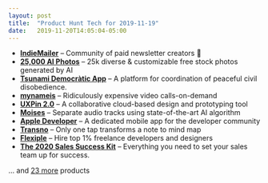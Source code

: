 ```yaml
---
layout: post
title:  "Product Hunt Tech for 2019-11-19"
date:   2019-11-20T14:05:04-05:00
---
```


* **[IndieMailer](https://www.producthunt.com/posts/indiemailer?utm_campaign=producthunt-api&utm_medium=api&utm_source=Application%3A+Daily+Digest+RSS+%28ID%3A+3202%29)** – Community of paid newsletter creators 💌
* **[25,000 AI Photos](https://www.producthunt.com/posts/25-000-ai-photos?utm_campaign=producthunt-api&utm_medium=api&utm_source=Application%3A+Daily+Digest+RSS+%28ID%3A+3202%29)** – 25k diverse & customizable free stock photos generated by AI
* **[Tsunami Democràtic App](https://www.producthunt.com/posts/tsunami-democratic-app?utm_campaign=producthunt-api&utm_medium=api&utm_source=Application%3A+Daily+Digest+RSS+%28ID%3A+3202%29)** – A platform for coordination of peaceful civil disobedience.
* **[mynameis](https://www.producthunt.com/posts/mynameis?utm_campaign=producthunt-api&utm_medium=api&utm_source=Application%3A+Daily+Digest+RSS+%28ID%3A+3202%29)** – Ridiculously expensive video calls-on-demand
* **[UXPin 2.0](https://www.producthunt.com/posts/uxpin-2-0?utm_campaign=producthunt-api&utm_medium=api&utm_source=Application%3A+Daily+Digest+RSS+%28ID%3A+3202%29)** – A collaborative cloud-based design and prototyping tool
* **[Moises](https://www.producthunt.com/posts/moises?utm_campaign=producthunt-api&utm_medium=api&utm_source=Application%3A+Daily+Digest+RSS+%28ID%3A+3202%29)** – Separate audio tracks using state-of-the-art AI algorithm
* **[Apple Developer](https://www.producthunt.com/posts/apple-developer?utm_campaign=producthunt-api&utm_medium=api&utm_source=Application%3A+Daily+Digest+RSS+%28ID%3A+3202%29)** – A dedicated mobile app for the developer community
* **[Transno](https://www.producthunt.com/posts/transno?utm_campaign=producthunt-api&utm_medium=api&utm_source=Application%3A+Daily+Digest+RSS+%28ID%3A+3202%29)** – Only one tap transforms a note to mind map
* **[Flexiple](https://www.producthunt.com/posts/flexiple-2?utm_campaign=producthunt-api&utm_medium=api&utm_source=Application%3A+Daily+Digest+RSS+%28ID%3A+3202%29)** – Hire top 1% freelance developers and designers
* **[The 2020 Sales Success Kit](https://www.producthunt.com/posts/the-2020-sales-success-kit?utm_campaign=producthunt-api&utm_medium=api&utm_source=Application%3A+Daily+Digest+RSS+%28ID%3A+3202%29)** – Everything you need to set your sales team up for success.

… and [23 more](https://www.producthunt.com/tech) products